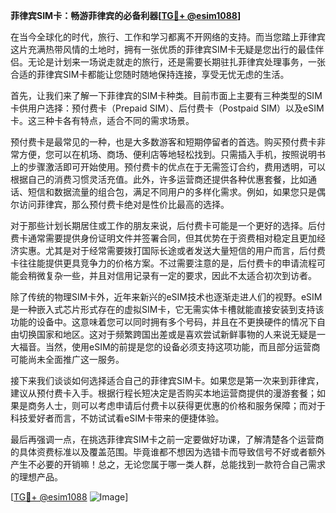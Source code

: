 **菲律宾SIM卡：畅游菲律宾的必备利器[[TG💪+ @esim1088](https://t.me/s/esim1088)]**

在当今全球化的时代，旅行、工作和学习都离不开网络的支持。而当您踏上菲律宾这片充满热带风情的土地时，拥有一张优质的菲律宾SIM卡无疑是您出行的最佳伴侣。无论是计划来一场说走就走的旅行，还是需要长期驻扎菲律宾处理事务，一张合适的菲律宾SIM卡都能让您随时随地保持连接，享受无忧无虑的生活。

首先，让我们来了解一下菲律宾的SIM卡种类。目前市面上主要有三种类型的SIM卡供用户选择：预付费卡（Prepaid SIM）、后付费卡（Postpaid SIM）以及eSIM卡。这三种卡各有特点，适合不同的需求场景。

预付费卡是最常见的一种，也是大多数游客和短期停留者的首选。购买预付费卡非常方便，您可以在机场、商场、便利店等地轻松找到。只需插入手机，按照说明书上的步骤激活即可开始使用。预付费卡的优点在于无需签订合约，费用透明，可以根据自己的消费习惯灵活充值。此外，许多运营商还提供各种优惠套餐，比如通话、短信和数据流量的组合包，满足不同用户的多样化需求。例如，如果您只是偶尔访问菲律宾，那么预付费卡绝对是性价比最高的选择。

对于那些计划长期居住或工作的朋友来说，后付费卡可能是一个更好的选择。后付费卡通常需要提供身份证明文件并签署合同，但其优势在于资费相对稳定且更加经济实惠。尤其是对于经常需要拨打国际长途或者发送大量短信的用户而言，后付费卡往往能提供更具竞争力的价格方案。不过需要注意的是，后付费卡的申请流程可能会稍微复杂一些，并且对信用记录有一定的要求，因此不太适合初次到访者。

除了传统的物理SIM卡外，近年来新兴的eSIM技术也逐渐走进人们的视野。eSIM是一种嵌入式芯片形式存在的虚拟SIM卡，它无需实体卡槽就能直接安装到支持该功能的设备中。这意味着您可以同时拥有多个号码，并且在不更换硬件的情况下自由切换国家和地区。这对于频繁跨国出差或是喜欢尝试新鲜事物的人来说无疑是一大福音。当然，使用eSIM的前提是您的设备必须支持这项功能，而且部分运营商可能尚未全面推广这一服务。

接下来我们谈谈如何选择适合自己的菲律宾SIM卡。如果您是第一次来到菲律宾，建议从预付费卡入手。根据行程长短决定是否购买本地运营商提供的漫游套餐；如果是商务人士，则可以考虑申请后付费卡以获得更优惠的价格和服务保障；而对于科技爱好者而言，不妨试试看eSIM卡带来的便捷体验。

最后再强调一点，在挑选菲律宾SIM卡之前一定要做好功课，了解清楚各个运营商的具体资费标准以及覆盖范围。毕竟谁都不想因为选错卡而导致信号不好或者额外产生不必要的开销嘛！总之，无论您属于哪一类人群，总能找到一款符合自己需求的理想产品。

[[TG💪+ @esim1088](https://t.me/s/esim1088) ![Image](https://i.postimg.cc/4NQfJmqS/Snipaste-2025-05-13-00-14-12.png)]